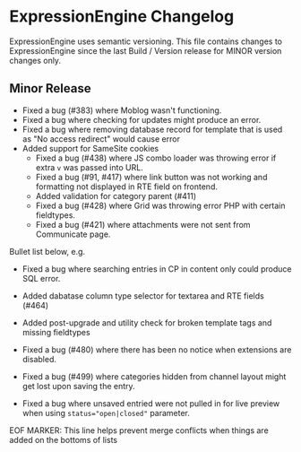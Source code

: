 # ExpressionEngine Changelog

ExpressionEngine uses semantic versioning. This file contains changes to ExpressionEngine since the last Build / Version release for MINOR version changes only.

## Minor Release

   - Fixed a bug (#383) where Moblog wasn't functioning.
- Fixed a bug where checking for updates might produce an error.
- Fixed a bug where removing database record for template that is used as "No access redirect" would cause error
- Added support for SameSite cookies
   - Fixed a bug (#438) where JS combo loader was throwing error if extra `v` was passed into URL.
   - Fixed a bug (#91, #417) where link button was not working and formatting not displayed in RTE field on frontend.
   - Added validation for category parent (#411)
   - Fixed a bug (#428) where Grid was throwing error PHP with certain fieldtypes.
   - Fixed a bug (#421) where attachments were not sent from Communicate page.

Bullet list below, e.g.
   - Fixed a bug where searching entries in CP in content only could produce SQL error.


   - Added dabatase column type selector for textarea and RTE fields (#464)
   - Added post-upgrade and utility check for broken template tags and missing fieldtypes
   - Fixed a bug (#480) where there has been no notice when extensions are disabled.
   - Fixed a bug (#499) where categories hidden from channel layout might get lost upon saving the entry.
   - Fixed a bug where unsaved entried were not pulled in for live preview when using `status="open|closed"` parameter.



EOF MARKER: This line helps prevent merge conflicts when things are
added on the bottoms of lists
